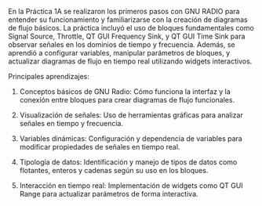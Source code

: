 En la Práctica 1A se realizaron los primeros pasos con GNU RADIO para entender su funcionamiento y familiarizarse con la creación de diagramas de flujo básicos. La práctica incluyó el uso de bloques fundamentales como Signal Source, Throttle, QT GUI Frequency Sink, y QT GUI Time Sink para observar señales en los dominios de tiempo y frecuencia. Además, se aprendió a configurar variables, manipular parámetros de bloques, y actualizar diagramas de flujo en tiempo real utilizando widgets interactivos.

Principales aprendizajes:

1. Conceptos básicos de GNU Radio: Cómo funciona la interfaz y la conexión entre bloques para crear diagramas de flujo funcionales.

2. Visualización de señales: Uso de herramientas gráficas para analizar señales en tiempo y frecuencia.

3. Variables dinámicas: Configuración y dependencia de variables para modificar propiedades de señales en tiempo real.

4. Tipología de datos: Identificación y manejo de tipos de datos como flotantes, enteros y cadenas según su uso en los bloques.

5. Interacción en tiempo real: Implementación de widgets como QT GUI Range para actualizar parámetros de forma interactiva.
